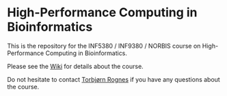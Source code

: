 # High-Performance Computing in Bioinformatics

This is the repository for the INF5380 / INF9380 / NORBIS course on High-Performance Computing in Bioinformatics.

Please see the [Wiki](https://github.com/torognes/inf9380/wiki) for details about the course.

Do not hesitate to contact [Torbjørn Rognes](https://www.mn.uio.no/ifi/english/people/aca/torognes/) if you have any questions about the course.
